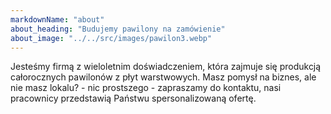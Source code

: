```yaml
---
markdownName: "about"
about_heading: "Budujemy pawilony na zamówienie"
about_image: "../../src/images/pawilon3.webp"
---
```

Jesteśmy firmą z wieloletnim doświadczeniem, która zajmuje się produkcją całorocznych pawilonów z płyt warstwowych. Masz pomysł na biznes, ale nie masz lokalu? - nic prostszego - zapraszamy do kontaktu, nasi pracownicy przedstawią Państwu spersonalizowaną ofertę.
